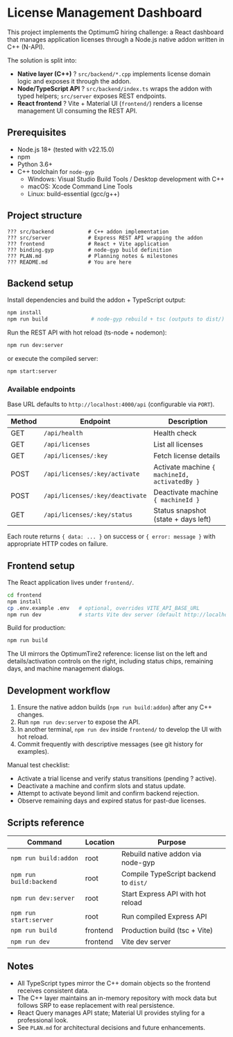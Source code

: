 # License Management Dashboard

This project implements the OptimumG hiring challenge: a React dashboard that manages application licenses through a Node.js native addon written in C++ (N-API).

The solution is split into:
- **Native layer (C++)** ? `src/backend/*.cpp` implements license domain logic and exposes it through the addon.
- **Node/TypeScript API** ? `src/backend/index.ts` wraps the addon with typed helpers; `src/server` exposes REST endpoints.
- **React frontend** ? Vite + Material UI (`frontend/`) renders a license management UI consuming the REST API.

## Prerequisites

- Node.js 18+ (tested with v22.15.0)
- npm
- Python 3.6+
- C++ toolchain for `node-gyp`
  - Windows: Visual Studio Build Tools / Desktop development with C++
  - macOS: Xcode Command Line Tools
  - Linux: build-essential (gcc/g++)

## Project structure

```
??? src/backend           # C++ addon implementation
??? src/server            # Express REST API wrapping the addon
??? frontend              # React + Vite application
??? binding.gyp           # node-gyp build definition
??? PLAN.md               # Planning notes & milestones
??? README.md             # You are here
```

## Backend setup

Install dependencies and build the addon + TypeScript output:

```bash
npm install
npm run build              # node-gyp rebuild + tsc (outputs to dist/)
```

Run the REST API with hot reload (ts-node + nodemon):

```bash
npm run dev:server
```

or execute the compiled server:

```bash
npm start:server
```

### Available endpoints

Base URL defaults to `http://localhost:4000/api` (configurable via `PORT`).

| Method | Endpoint                              | Description                            |
| ------ | ------------------------------------- | -------------------------------------- |
| GET    | `/api/health`                         | Health check                           |
| GET    | `/api/licenses`                       | List all licenses                      |
| GET    | `/api/licenses/:key`                  | Fetch license details                  |
| POST   | `/api/licenses/:key/activate`         | Activate machine `{ machineId, activatedBy }` |
| POST   | `/api/licenses/:key/deactivate`       | Deactivate machine `{ machineId }`     |
| GET    | `/api/licenses/:key/status`           | Status snapshot (state + days left)    |

Each route returns `{ data: ... }` on success or `{ error: message }` with appropriate HTTP codes on failure.

## Frontend setup

The React application lives under `frontend/`.

```bash
cd frontend
npm install
cp .env.example .env   # optional, overrides VITE_API_BASE_URL
npm run dev            # starts Vite dev server (default http://localhost:5173)
```

Build for production:

```bash
npm run build
```

The UI mirrors the OptimumTire2 reference: license list on the left and details/activation controls on the right, including status chips, remaining days, and machine management dialogs.

## Development workflow

1. Ensure the native addon builds (`npm run build:addon`) after any C++ changes.
2. Run `npm run dev:server` to expose the API.
3. In another terminal, `npm run dev` inside `frontend/` to develop the UI with hot reload.
4. Commit frequently with descriptive messages (see git history for examples).

Manual test checklist:
- Activate a trial license and verify status transitions (pending ? active).
- Deactivate a machine and confirm slots and status update.
- Attempt to activate beyond limit and confirm backend rejection.
- Observe remaining days and expired status for past-due licenses.

## Scripts reference

| Command | Location | Purpose |
| ------- | -------- | ------- |
| `npm run build:addon` | root | Rebuild native addon via node-gyp |
| `npm run build:backend` | root | Compile TypeScript backend to `dist/` |
| `npm run dev:server` | root | Start Express API with hot reload |
| `npm run start:server` | root | Run compiled Express API |
| `npm run build` | frontend | Production build (tsc + Vite) |
| `npm run dev` | frontend | Vite dev server |

## Notes

- All TypeScript types mirror the C++ domain objects so the frontend receives consistent data.
- The C++ layer maintains an in-memory repository with mock data but follows SRP to ease replacement with real persistence.
- React Query manages API state; Material UI provides styling for a professional look.
- See `PLAN.md` for architectural decisions and future enhancements.

